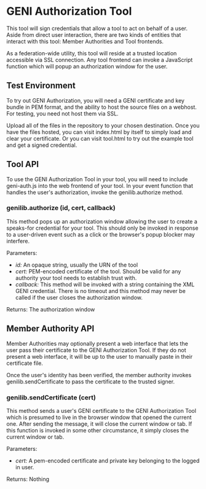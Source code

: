 # GENI Authorization Tool #

This tool will sign credentials that allow a tool to act on behalf of
a user. Aside from direct user interaction, there are two kinds of
entities that interact with this tool: Member Authorities and Tool
frontends.

As a federation-wide utility, this tool will reside at a trusted
location accessible via SSL connection. Any tool frontend can invoke a
JavaScript function which will popup an authorization window for the
user.

## Test Environment ##

To try out GENI Authorization, you will need a GENI certificate and
key bundle in PEM format, and the ability to host the source files on
a webhost. For testing, you need not host them via SSL.

Upload all of the files in the repository to your chosen
destination. Once you have the files hosted, you can visit index.html
by itself to simply load and clear your certificate. Or you can visit
tool.html to try out the example tool and get a signed credential.

## Tool API ##

To use the GENI Authorization Tool in your tool, you will need to
include geni-auth.js into the web frontend of your tool. In your event
function that handles the user's authorization, invoke the
genilib.authorize method.

### genilib.authorize (id, cert, callback) ###

This method pops up an authorization window allowing the user to
create a speaks-for credential for your tool. This should only be
invoked in response to a user-driven event such as a click or the
browser's popup blocker may interfere.

Parameters:

- *id:* An opaque string, usually the URN of the tool
- *cert:* PEM-encoded certificate of the tool. Should be valid for any
  authority your tool needs to establish trust with.
- *callback:* This method will be invoked with a string containing the
  XML GENI credential. There is no timeout and this method may never
  be called if the user closes the authorization window.

Returns: The authorization window

## Member Authority API ##

Member Authorities may optionally present a web interface that lets
the user pass their certificate to the GENI Authorization Tool. If
they do not present a web interface, it will be up to the user to
manually paste in their certificate file.

Once the user's identity has been verified, the member authority
invokes genilib.sendCertificate to pass the certificate to the trusted
signer.

### genilib.sendCertificate (cert) ###

This method sends a user's GENI certificate to the GENI Authorization
Tool which is presumed to live in the browser window that opened the
current one. After sending the message, it will close the current
window or tab. If this function is invoked in some other circumstance,
it simply closes the current window or tab.

Parameters:

- *cert:* A pem-encoded certificate and private key belonging to the
  logged in user.

Returns: Nothing
